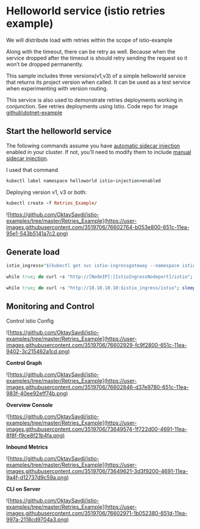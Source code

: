 

# Helloworld service (istio retries example)

We will distribute load with retries within the scope of istio-example

Along with the timeout, there can be retry as well.
Because when the service dropped after the timeout is should retry sending the request so it won’t be dropped permanently.

This sample includes three versions(v1,v3) of a simple helloworld service that returns its project version when called. It can be used as a test service when experimenting with version routing.

This service is also used to demonstrate  retries deployments working in conjunction. See retries deployments using Istio. Code repo for image [github\dotnet-example](https://github.com/OktaySavdi/dotnet-example)

## Start the helloworld service

The following commands assume you have [automatic sidecar injection](https://istio.io/docs/setup/additional-setup/sidecar-injection/#automatic-sidecar-injection) enabled in your cluster. If not, you'll need to modify them to include [manual sidecar injection](https://istio.io/docs/setup/additional-setup/sidecar-injection/#manual-sidecar-injection).

I used that command
```ruby
kubectl label namespace helloworld istio-injection=enabled
```
Deploying version v1, v3 or both:
```ruby
kubectl create -f Retries_Example/
```
![https://github.com/OktaySavdi/istio-examples/tree/master/Retries_Example](https://user-images.githubusercontent.com/3519706/76602764-b053e800-651c-11ea-95e1-543b5141a7c2.png)


## Generate load
```ruby
istio_ingress="$(kubectl get svc istio-ingressgateway --namespace istio-system --output 'jsonpath={.spec.ports[?(@.port==80)].nodePort}')"
    
while true; do curl -s "http://[NodeIP]:[IstioIngressNodeport]/istio"; sleep 0.5; echo -e '\n'; done
    
while true; do curl -s "http://10.10.10.10:$istio_ingress/istio"; sleep 0.5; echo -e '\n'; done 
```
## Monitoring and Control

Control istio Config

![https://github.com/OktaySavdi/istio-examples/tree/master/Retries_Example](https://user-images.githubusercontent.com/3519706/76602929-fc9f2800-651c-11ea-9402-3c215462a1cd.png)


**Control Graph**

![https://github.com/OktaySavdi/istio-examples/tree/master/Retries_Example](https://user-images.githubusercontent.com/3519706/76602846-d37e9780-651c-11ea-983f-40ee92eff74b.png)

**Overview Console**

![https://github.com/OktaySavdi/istio-examples/tree/master/Retries_Example](https://user-images.githubusercontent.com/3519706/73649574-1f722d00-4691-11ea-8f8f-f9ce8f21b4fa.png)

**Inbound Metrics**

![https://github.com/OktaySavdi/istio-examples/tree/master/Retries_Example](https://user-images.githubusercontent.com/3519706/73649621-3d3f9200-4691-11ea-9a4f-d12737d9c59a.png)

**CLI on Server**

![https://github.com/OktaySavdi/istio-examples/tree/master/Retries_Example](https://user-images.githubusercontent.com/3519706/76602971-1b052380-651d-11ea-997a-2118cd9704a3.png)
